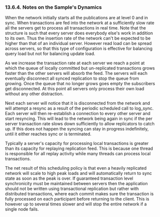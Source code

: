<div id="loggerdynamics" class="section">

<div class="titlepage">

<div>

<div>

### 13.6.4. Notes on the Sample's Dynamics

</div>

</div>

</div>

When the network initially starts all the publications are at level 0
and in sync. When transactions are fed into the network at a
sufficiently slow rate all the servers get to process all transactions
in real time. Note that the structure is such that every server does
everybody else's work in addition to its own. Thus the insertion rate of
the network can't be expected to be higher than that of an individual
server. However read load can be spread across servers, so that this
type of configuration is effective for balancing query load but not for
balancing update load.

As we increase the transaction rate at each server we reach a point at
which the queue of locally committed but un-replicated transactions
grows faster than the other servers will absorb the feed. The servers
will each eventually disconnect all synced replication to stop the queue
from growing. Once the queue that no longer grows goes empty the
subscribers get disconnected. At this point all servers only process
their own load without any other distraction.

Next each server will notice that it is disconnected from the network
and will attempt a resync as a result of the periodic scheduled call to
log_sync. Each server will then re-establish a connection to every other
server and start resyncing. This will lead to the network being again in
sync if the per server transaction rate slows down sufficiently to allow
replicators to catch up. If this does not happen the syncing can stay in
progress indefinitely, until it either reaches sync or is terminated.

Typically a server's capacity for processing local transactions is
greater than its capacity for replaying replication feed. This is
because one thread is responsible for all replay activity while many
threads can process local transactions.

The net result of this scheduling policy is that even a heavily
replicated network will scale to high peak loads and will automatically
return to sync state as soon as the peak is over. If guaranteed
transaction level synchronicity must be maintained between servers then
the application should not be written using transactional replication
but rather with distributed transactions, where each commit makes sure
the transaction is fully processed on each participant before returning
to the client. This is however up to several times slower and will stop
the entire network if a single node fails.

</div>
